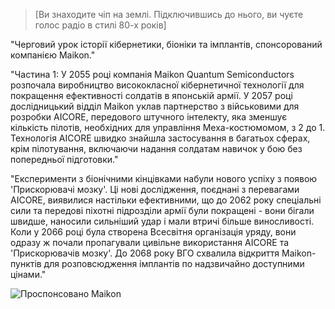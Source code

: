 > [Ви знаходите чіп на землі. Підключившись до нього, ви чуєте голос радіо в стилі 80-х років]

"Черговий урок історії кібернетики, біоніки та імплантів, спонсорований компанією Maikon."

"Частина 1:
У 2055 році компанія Maikon Quantum Semiconductors розпочала виробництво висококласної кібернетичної технології для покращення ефективності солдатів в японській армії. У 2057 році дослідницький відділ Maikon уклав партнерство з військовими для розробки AICORE, передового штучного інтелекту, яка зменшує кількість пілотів, необхідних для управління Меха-костюмомом, з 2 до 1. Технологія AICORE швидко знайшла застосування в багатьох сферах, крім пілотування, включаючи надання солдатам навичок у бою без попередньої підготовки."

"Експерименти з біонічними кінцівками набули нового успіху з появою 'Прискорювачі мозку'. Ці нові дослідження, поєднані з перевагами AICORE, виявилися настільки ефективними, що до 2062 року спеціальні сили та передові піхотні підрозділи армії були покращені - вони бігали швидше, наносили сильніший удар і мали втричі більше виносливості. Коли у 2066 році була створена Всесвітня організація уряду, вони одразу ж почали пропагували цивільне використання AICORE та 'Прискорювачів мозку'. До 2068 року ВГО схвалила відкриття Maikon-пунктів для розповсюдження імплантів по надзвичайно доступними цінами."

![Проспонсовано Maikon](/resources/lore/sponsoredbymaikon.png)
